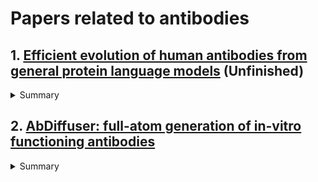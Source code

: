 # Papers related to antibodies

## 1. [Efficient evolution of human antibodies from general protein language models](https://www.nature.com/articles/s41587-023-01763-2) (Unfinished)
<details>
<summary>Summary</summary>

Here we report that general protein language models can efficiently evolve human antibodies by suggesting mutations that are evolutionarily plausible
### Ideas
ESM2 can be used to generate "realistic" sequence for augmentation purposes? 

[Github link](https://github.com/brianhie/efficient-evolution)
</details>

## 2. [AbDiffuser: full-atom generation of in-vitro functioning antibodies](https://openreview.net/pdf?id=7GyYpomkEa)
<details>
<summary>Summary</summary>
AbDiffuser is an equivariant and physics-informed diffusion model that generates antibody 3D structures and sequences. It has a new protein structure representation method, new architecture for aligned proteins, and inductive biases to improve denoising. 

Previous works generate Abs by making new sequences that resemble natural ones. Limitation to sequence-based is it is hard to determine an antibody potency without inspecting 3D active site. Structure determines function. New paradigm is equivariant diffusion. Usually generate partial structures, and thenr efined by adding side chains and optimizing atom positions to forma full protein. Most protein models rely on SE(3) equivariance and represents part of protein geometry in angle space (which is complex). Use family-specific priors. (In this case antibody family). Use new SE(3) neural network arch. called APMixer. 

Denoising diffusion for protein generation:
Denoising diffusion framework, given datapoint X0, the forward diffusion adds noise to form corrupted samples Xt, getting noisier as it moves forward. Markovian process, so each step of adding noise depends on the immediately previous step, not the entire history. Gaussian is an easy to sample prior. To generate new data, the NN learns to approximate the true denoising process by minimizing the variational upper bound of NLL. 

AlignedProtein Mixer: 
Process proteins from a family of aligned proteins. (**Idea**: train PPI model using clusters, with apmixer?) 

</details>

